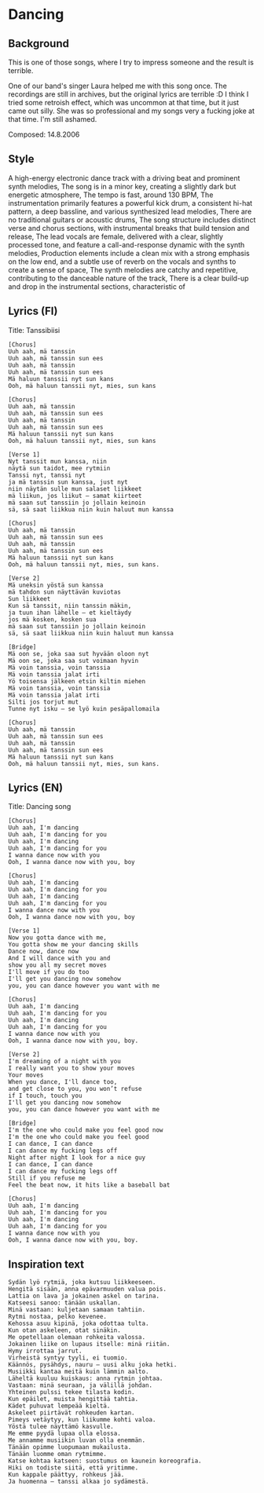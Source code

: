 # Dancing

## Background
This is one of those songs, where I try to impress someone and the result is terrible.

One of our band's singer Laura helped me with this song once. The recordings are still in archives, but the original lyrics are terrible :D
I think I tried some retroish effect, which was uncommon at that time, but it just came out silly. She was so professional and my songs very a fucking joke at that time. I'm still ashamed.

Composed: 14.8.2006

## Style
A high-energy electronic dance track with a driving beat and prominent synth melodies,
The song is in a minor key, creating a slightly dark but energetic atmosphere,
The tempo is fast, around 130 BPM, The instrumentation primarily features a powerful kick drum,
a consistent hi-hat pattern, a deep bassline, and various synthesized lead melodies,
There are no traditional guitars or acoustic drums,
The song structure includes distinct verse and chorus sections,
with instrumental breaks that build tension and release,
The lead vocals are female, delivered with a clear, slightly processed tone,
and feature a call-and-response dynamic with the synth melodies,
Production elements include a clean mix with a strong emphasis on the low end,
and a subtle use of reverb on the vocals and synths to create a sense of space,
The synth melodies are catchy and repetitive, contributing to the danceable nature of the track,
There is a clear build-up and drop in the instrumental sections, characteristic of



## Lyrics (FI)
Title: Tanssibiisi
```
[Chorus]
Uuh aah, mä tanssin
Uuh aah, mä tanssin sun ees
Uuh aah, mä tanssin
Uuh aah, mä tanssin sun ees
Mä haluun tanssii nyt sun kans
Ooh, mä haluun tanssii nyt, mies, sun kans

[Chorus]
Uuh aah, mä tanssin
Uuh aah, mä tanssin sun ees
Uuh aah, mä tanssin
Uuh aah, mä tanssin sun ees
Mä haluun tanssii nyt sun kans
Ooh, mä haluun tanssii nyt, mies, sun kans

[Verse 1]
Nyt tanssit mun kanssa, niin
näytä sun taidot, mee rytmiin
Tanssi nyt, tanssi nyt
ja mä tanssin sun kanssa, just nyt
niin näytän sulle mun salaset liikkeet
mä liikun, jos liikut — samat kiirteet
mä saan sut tanssiin jo jollain keinoin
sä, sä saat liikkua niin kuin haluut mun kanssa

[Chorus]
Uuh aah, mä tanssin
Uuh aah, mä tanssin sun ees
Uuh aah, mä tanssin
Uuh aah, mä tanssin sun ees
Mä haluun tanssii nyt sun kans
Ooh, mä haluun tanssii nyt, mies, sun kans.

[Verse 2]
Mä uneksin yöstä sun kanssa
mä tahdon sun näyttävän kuviotas
Sun liikkeet
Kun sä tanssit, niin tanssin mäkin,
ja tuun ihan lähelle — et kieltäydy
jos mä kosken, kosken sua
mä saan sut tanssiin jo jollain keinoin
sä, sä saat liikkua niin kuin haluut mun kanssa

[Bridge]
Mä oon se, joka saa sut hyvään oloon nyt
Mä oon se, joka saa sut voimaan hyvin
Mä voin tanssia, voin tanssia
Mä voin tanssia jalat irti
Yö toisensa jälkeen etsin kiltin miehen
Mä voin tanssia, voin tanssia
Mä voin tanssia jalat irti
Silti jos torjut mut
Tunne nyt isku — se lyö kuin pesäpallomaila

[Chorus]
Uuh aah, mä tanssin
Uuh aah, mä tanssin sun ees
Uuh aah, mä tanssin
Uuh aah, mä tanssin sun ees
Mä haluun tanssii nyt sun kans
Ooh, mä haluun tanssii nyt, mies, sun kans.
```




## Lyrics (EN)
Title: Dancing song

```
[Chorus]
Uuh aah, I'm dancing
Uuh aah, I'm dancing for you
Uuh aah, I'm dancing
Uuh aah, I'm dancing for you
I wanna dance now with you
Ooh, I wanna dance now with you, boy

[Chorus]
Uuh aah, I'm dancing
Uuh aah, I'm dancing for you
Uuh aah, I'm dancing
Uuh aah, I'm dancing for you
I wanna dance now with you
Ooh, I wanna dance now with you, boy

[Verse 1]
Now you gotta dance with me,
You gotta show me your dancing skills
Dance now, dance now
And I will dance with you and
show you all my secret moves
I'll move if you do too
I'll get you dancing now somehow
you, you can dance however you want with me

[Chorus]
Uuh aah, I'm dancing
Uuh aah, I'm dancing for you
Uuh aah, I'm dancing
Uuh aah, I'm dancing for you
I wanna dance now with you
Ooh, I wanna dance now with you, boy.

[Verse 2]
I'm dreaming of a night with you
I really want you to show your moves
Your moves
When you dance, I'll dance too,
and get close to you, you won’t refuse
if I touch, touch you
I'll get you dancing now somehow
you, you can dance however you want with me

[Bridge]
I'm the one who could make you feel good now
I'm the one who could make you feel good
I can dance, I can dance
I can dance my fucking legs off
Night after night I look for a nice guy
I can dance, I can dance
I can dance my fucking legs off
Still if you refuse me
Feel the beat now, it hits like a baseball bat

[Chorus]
Uuh aah, I'm dancing
Uuh aah, I'm dancing for you
Uuh aah, I'm dancing
Uuh aah, I'm dancing for you
I wanna dance now with you
Ooh, I wanna dance now with you, boy.
```

## Inspiration text
```
Sydän lyö rytmiä, joka kutsuu liikkeeseen.
Hengitä sisään, anna epävarmuuden valua pois.
Lattia on lava ja jokainen askel on tarina.
Katseesi sanoo: tänään uskallan.
Minä vastaan: kuljetaan samaan tahtiin.
Rytmi nostaa, pelko kevenee.
Kehossa asuu kipinä, joka odottaa tulta.
Kun otan askeleen, otat sinäkin.
Me opetellaan olemaan rohkeita valossa.
Jokainen liike on lupaus itselle: minä riitän.
Hymy irrottaa jarrut.
Virheistä syntyy tyyli, ei tuomio.
Käännös, pysähdys, nauru – uusi alku joka hetki.
Musiikki kantaa meitä kuin lämmin aalto.
Läheltä kuuluu kuiskaus: anna rytmin johtaa.
Vastaan: minä seuraan, ja välillä johdan.
Yhteinen pulssi tekee tilasta kodin.
Kun epäilet, muista hengittää tahtia.
Kädet puhuvat lempeää kieltä.
Askeleet piirtävät rohkeuden kartan.
Pimeys vetäytyy, kun liikumme kohti valoa.
Yöstä tulee näyttämö kasvulle.
Me emme pyydä lupaa olla elossa.
Me annamme musiikin luvan olla enemmän.
Tänään opimme luopumaan mukailusta.
Tänään luomme oman rytmimme.
Katse kohtaa katseen: suostumus on kaunein koreografia.
Hiki on todiste siitä, että yritimme.
Kun kappale päättyy, rohkeus jää.
Ja huomenna – tanssi alkaa jo sydämestä.
```

